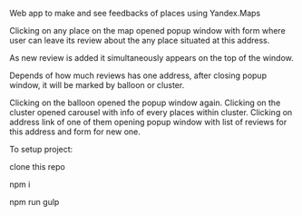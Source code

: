 Web app to make and see feedbacks of places using Yandex.Maps

Clicking on any place on the map opened popup window with form where user can leave its review about the any place situated at this address.

As new review is added it simultaneously appears on the top of the window.

Depends of how much reviews has one address, after closing popup window, it will be marked by balloon or cluster.

Clicking on the balloon opened the popup window again. Clicking on the cluster opened carousel with info of every places within cluster. Clicking on address link of one of them opening popup window with list of reviews for this address and form for new one. 

To setup project:

clone this repo 

npm i 

npm run gulp 
